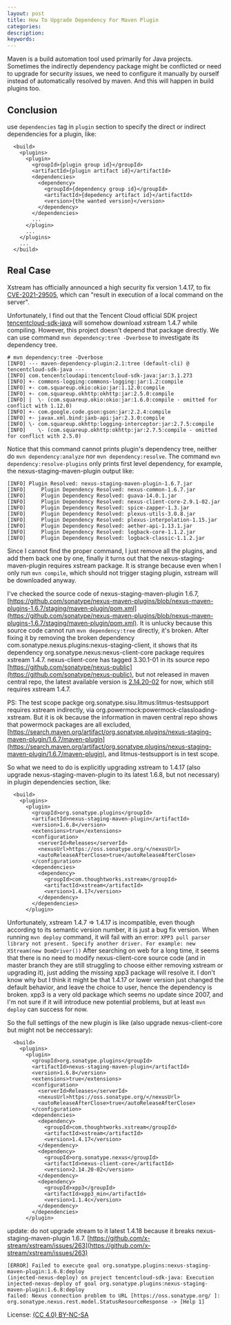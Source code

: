 ```yaml
---
layout: post
title: How To Upgrade Dependency For Maven Plugin
categories:
description:
keywords:
---
```


Maven is a build automation tool used primarily for Java projects. Sometimes the indirectly dependency package might be conflicted or need to upgrade for security issues, we need to configure it manually by ourself instead of automatically resolved by maven. And this will happen in build plugins too.

## Conclusion

use `dependencies` tag in `plugin` section to specify the direct or indirect dependencies for a plugin, like:

```
  <build>
    <plugins>
      <plugin>
        <groupId>{plugin group id}</groupId>
        <artifactId>{plugin artifact id}</artifactId>
        <dependencies>
          <dependency>
            <groupId>{dependency group id}</groupId>
            <artifactId>{depedency artifact id}</artifactId>
            <version>{the wanted version}</version>
          </dependency>
        </dependencies>
        ...
      </plugin>
      ...
    </plugins>
    ...
  </build>
```

## Real Case

Xstream has officially announced a high security fix version 1.4.17, to fix [CVE-2021-29505](https://x-stream.github.io/CVE-2021-29505.html), which can "result in execution of a local command on the server".

Unfortunately, I find out that the Tencent Cloud official SDK project [tencentcloud-sdk-java](https://github.com/TencentCloud/tencentcloud-sdk-java) will somehow download xstream 1.4.7 while compiling.
However, this project doesn't depend that package directly.
We can use command `mvn dependency:tree -Dverbose` to investigate its dependency tree.

```
# mvn dependency:tree -Dverbose
[INFO] --- maven-dependency-plugin:2.1:tree (default-cli) @ tencentcloud-sdk-java ---
[INFO] com.tencentcloudapi:tencentcloud-sdk-java:jar:3.1.273
[INFO] +- commons-logging:commons-logging:jar:1.2:compile
[INFO] +- com.squareup.okio:okio:jar:1.12.0:compile
[INFO] +- com.squareup.okhttp:okhttp:jar:2.5.0:compile
[INFO] |  \- (com.squareup.okio:okio:jar:1.6.0:compile - omitted for conflict with 1.12.0)
[INFO] +- com.google.code.gson:gson:jar:2.2.4:compile
[INFO] +- javax.xml.bind:jaxb-api:jar:2.3.0:compile
[INFO] \- com.squareup.okhttp:logging-interceptor:jar:2.7.5:compile
[INFO]    \- (com.squareup.okhttp:okhttp:jar:2.7.5:compile - omitted for conflict with 2.5.0)
```

Notice that this command cannot prints plugin's dependency tree, neither do `mvn dependency:analyze` nor `mvn dependency:resolve`. The command `mvn dependency:resolve-plugins` only prints first level dependency, for example, the nexus-staging-maven-plugin output like:

```
[INFO] Plugin Resolved: nexus-staging-maven-plugin-1.6.7.jar
[INFO]     Plugin Dependency Resolved: nexus-common-1.6.7.jar
[INFO]     Plugin Dependency Resolved: guava-14.0.1.jar
[INFO]     Plugin Dependency Resolved: nexus-client-core-2.9.1-02.jar
[INFO]     Plugin Dependency Resolved: spice-zapper-1.3.jar
[INFO]     Plugin Dependency Resolved: plexus-utils-3.0.8.jar
[INFO]     Plugin Dependency Resolved: plexus-interpolation-1.15.jar
[INFO]     Plugin Dependency Resolved: aether-api-1.13.1.jar
[INFO]     Plugin Dependency Resolved: logback-core-1.1.2.jar
[INFO]     Plugin Dependency Resolved: logback-classic-1.1.2.jar
```

Since I cannot find the proper command, I just remove all the plugins, and add them back one by one, finally it turns out that the nexus-staging-maven-plugin requires xstream package.
It is strange because even when I only run `mvn compile`, which should not trigger staging plugin, xstream will be downloaded anyway.

I've checked the source code of nexus-staging-maven-plugin 1.6.7, [https://github.com/sonatype/nexus-maven-plugins/blob/nexus-maven-plugins-1.6.7/staging/maven-plugin/pom.xml](https://github.com/sonatype/nexus-maven-plugins/blob/nexus-maven-plugins-1.6.7/staging/maven-plugin/pom.xml).
It is unlucky because this source code cannot run `mvn dependency:tree` directly, it's broken.
After fixing it by removing the broken dependency com.sonatype.nexus.plugins:nexus-staging-client, it shows that its dependency org.sonatype.nexus:nexus-client-core package requires xstream 1.4.7.
nexus-client-core has tagged 3.30.1-01 in its source repo [https://github.com/sonatype/nexus-public](https://github.com/sonatype/nexus-public), but not released in maven central repo, the latest available version is [2.14.20-02](https://search.maven.org/artifact/org.sonatype.nexus/nexus-client-core) for now, which still requires xstream 1.4.7.

PS: The test scope packge org.sonatype.sisu.litmus:litmus-testsupport requires xstream indirectly, via org.powermock:powermock-classloading-xstream.
But it is ok because the information in maven central repo shows that powermock packages are all excluded, [https://search.maven.org/artifact/org.sonatype.plugins/nexus-staging-maven-plugin/1.6.7/maven-plugin](https://search.maven.org/artifact/org.sonatype.plugins/nexus-staging-maven-plugin/1.6.7/maven-plugin), and litmus-testsupport is in test scope.

So what we need to do is explicitly upgrading xstream to 1.4.17 (also upgrade nexus-staging-maven-plugin to its latest 1.6.8, but not necessary) in plugin dependencies section, like:

```
  <build>
    <plugins>
      <plugin>
        <groupId>org.sonatype.plugins</groupId>
        <artifactId>nexus-staging-maven-plugin</artifactId>
        <version>1.6.8</version>
        <extensions>true</extensions>
        <configuration>
          <serverId>Releases</serverId>
          <nexusUrl>https://oss.sonatype.org/</nexusUrl>
          <autoReleaseAfterClose>true</autoReleaseAfterClose>
        </configuration>
        <dependencies>
          <dependency>
            <groupId>com.thoughtworks.xstream</groupId>
            <artifactId>xstream</artifactId>
            <version>1.4.17</version>
          </dependency>
        </dependencies>
      </plugin>
```

Unfortunately, xstream 1.4.7 => 1.4.17 is incompatible, even though according to its semantic version number, it is just a bug fix version.
When running `mvn deploy` command, it will fail with an error: `XPP3 pull parser library not present. Specify another driver. For example: new XStream(new DomDriver())`
After searching on web for a long time, it seems that there is no need to modify nexus-client-core source code (and in master branch they are still struggling to choose either removing xstream or upgrading it), just adding the missing xpp3 package will resolve it.
I don't know why but I think it might be that 1.4.17 or lower version just changed the default behavior, and leave the choice to user, hence the dependency is broken.
xpp3 is a very old package which seems no update since 2007, and I'm not sure if it will introduce new potential problems, but at least `mvn deploy` can success for now.

So the full settings of the new plugin is like (also upgrade nexus-client-core but might not be neccessary):

```
  <build>
    <plugins>
      <plugin>
        <groupId>org.sonatype.plugins</groupId>
        <artifactId>nexus-staging-maven-plugin</artifactId>
        <version>1.6.8</version>
        <extensions>true</extensions>
        <configuration>
          <serverId>Releases</serverId>
          <nexusUrl>https://oss.sonatype.org/</nexusUrl>
          <autoReleaseAfterClose>true</autoReleaseAfterClose>
        </configuration>
        <dependencies>
          <dependency>
            <groupId>com.thoughtworks.xstream</groupId>
            <artifactId>xstream</artifactId>
            <version>1.4.17</version>
          </dependency>
          <dependency>
            <groupId>org.sonatype.nexus</groupId>
            <artifactId>nexus-client-core</artifactId>
            <version>2.14.20-02</version>
          </dependency>
          <dependency>
            <groupId>xpp3</groupId>
            <artifactId>xpp3_min</artifactId>
            <version>1.1.4c</version>
          </dependency>
        </dependencies>
      </plugin>
```

update: do not upgrade xtream to it latest 1.4.18 because it breaks nexus-staging-maven-plugin 1.6.7. [https://github.com/x-stream/xstream/issues/263](https://github.com/x-stream/xstream/issues/263)

```
[ERROR] Failed to execute goal org.sonatype.plugins:nexus-staging-maven-plugin:1.6.8:deploy
(injected-nexus-deploy) on project tencentcloud-sdk-java: Execution
injected-nexus-deploy of goal org.sonatype.plugins:nexus-staging-maven-plugin:1.6.8:deploy
failed: Nexus connection problem to URL [https://oss.sonatype.org/ ]:
org.sonatype.nexus.rest.model.StatusResourceResponse -> [Help 1]
```


License: [(CC 4.0) BY-NC-SA](http://creativecommons.org/licenses/by-nc-sa/4.0/)
